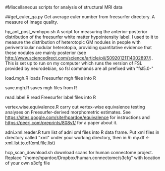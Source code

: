 #Miscellaneous scripts for analysis of structural MRI data

##get_euler_qa.py
Get average euler number from freesurfer directory. A measure of image quality.

hp_ant_post_wmhypo.sh
A script for measuring the anterior-posterior distribution of the freesurfer white matter hypointensity label. I used to it to measure the distribution of heterotopic GM nodules in people with periventricular nodular heterotopia, providing quantitative evidence that these nodules are mainly posterior (see http://www.sciencedirect.com/science/article/pii/S0920121114002897/). This is set up to run on my computer which runs the version of FSL provided by neurodebian, so fsl commands are all prefixed with "fsl5.0-"

load.mgh.R
loads Freesurfer mgh files into R

save.mgh.R 
saves mgh files from R

read.label.R
read Freesurfer label files into R

vertex.wise.equivalence.R
carry out vertex-wise equivalence testing analyses on Freesurfer-derived morphometric estimates. See https://sites.google.com/site/hpardoe/equivalence for instructions and https://peerj.com/preprints/808v1/ for a paper about it.

adni.xml.reader.R
turn list of adni xml files into R data frame. Put xml files in directory called "xml" under your working directory, then in R:
my.df <- xml.list.to.df(xml.file.list)

hcp_scan_download.sh
download scans for human connectome project. Replace "/home/hpardoe/Dropbox/human.connectome/s3cfg" with location of your own s3cfg file
